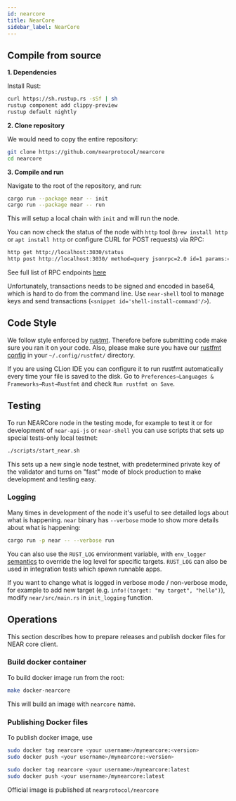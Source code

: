 ```yaml
---
id: nearcore
title: NearCore
sidebar_label: NearCore
---
```

## Compile from source

**1. Dependencies**

Install Rust:

```bash
curl https://sh.rustup.rs -sSf | sh
rustup component add clippy-preview
rustup default nightly
```

**2. Clone repository**

We would need to copy the entire repository:

```bash
git clone https://github.com/nearprotocol/nearcore
cd nearcore
```

**3. Compile and run**

Navigate to the root of the repository, and run:

```bash
cargo run --package near -- init
cargo run --package near -- run
```

This will setup a local chain with `init` and will run the node.

You can now check the status of the node with `http` tool \(`brew install http` or `apt install http` or configure CURL for POST requests\) via RPC:

```bash
http get http://localhost:3030/status
http post http://localhost:3030/ method=query jsonrpc=2.0 id=1 params:='["account/test.near", ""]'
```

See full list of RPC endpoints [here](interaction/rpc.md)

Unfortunately, transactions needs to be signed and encoded in base64, which is hard to do from the command line. Use `near-shell` tool to manage keys and send transactions \(`<snippet id='shell-install-command'/>`\).

## Code Style

We follow style enforced by [rustmt](https://github.com/rust-lang/rustfmt). Therefore before submitting code make sure you ran it on your code. Also, please make sure you have our [rustfmt config](https://github.com/nearprotocol/nearcore/blob/master/rustfmt.toml) in your `~/.config/rustfmt/` directory.

If you are using CLion IDE you can configure it to run rustfmt automatically every time your file is saved to the disk. Go to `Preferences→Languages & Frameworks→Rust→Rustfmt` and check `Run rustfmt on Save`.

## Testing

To run NEARCore node in the testing mode, for example to test it or for development of `near-api-js` or `near-shell` you can use scripts that sets up special tests-only local testnet:

```bash
./scripts/start_near.sh
```

This sets up a new single node testnet, with predetermined private key of the validator and turns on "fast" mode of block production to make development and testing easy.

### Logging

Many times in development of the node it's useful to see detailed logs about what is happening. `near` binary has `--verbose` mode to show more details about what is happening:

```bash
cargo run -p near -- --verbose run
```

You can also use the `RUST_LOG` environment variable, with `env_logger` [semantics](https://docs.rs/env_logger/0.6.0/env_logger/#enabling-logging) to override the log level for specific targets. `RUST_LOG` can also be used in integration tests which spawn runnable apps.

If you want to change what is logged in verbose mode / non-verbose mode, for example to add new target \(e.g. `info!(target: "my target", "hello")`\), modify `near/src/main.rs` in `init_logging` function.

## Operations

This section describes how to prepare releases and publish docker files for NEAR core client.

### Build docker container

To build docker image run from the root:

```bash
make docker-nearcore
```

This will build an image with `nearcore` name.

### Publishing Docker files

To publish docker image, use

```bash
sudo docker tag nearcore <your username>/mynearcore:<version>
sudo docker push <your username>/mynearcore:<version>

sudo docker tag nearcore <your username>/mynearcore:latest
sudo docker push <your username>/mynearcore:latest
```

Official image is published at `nearprotocol/nearcore`
